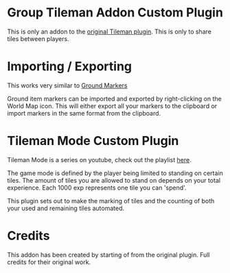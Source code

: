 # Group Tileman Addon Custom Plugin 
This is only an addon to the <a href="https://github.com/ConorLeckey/Tileman-Mode">original Tileman plugin</a>. This is only to share tiles between players.

# Importing / Exporting
This works very similar to <a href="https://github.com/runelite/runelite/wiki/Ground-Markers">Ground Markers</a>

Ground item markers can be imported and exported by right-clicking on the World Map icon. This will either export all your markers to the clipboard or import markers in the same format from the clipboard.

# Tileman Mode Custom Plugin 

Tileman Mode is a series on youtube, check out the playlist <a href="https://www.youtube.com/playlist?list=PLLNTajexsGYaw5pcyLOMyrW6w8_IMDG90">here</a>.

The game mode is defined by the player being limited to standing on certain tiles. The amount of tiles you are allowed to stand on depends on your total experience. Each 1000 exp represents one tile you can 'spend'. 

This plugin sets out to make the marking of tiles and the counting of both your used and remaining tiles automated.

# Credits
This addon has been created by starting of from the original plugin. Full credits for their original work.
